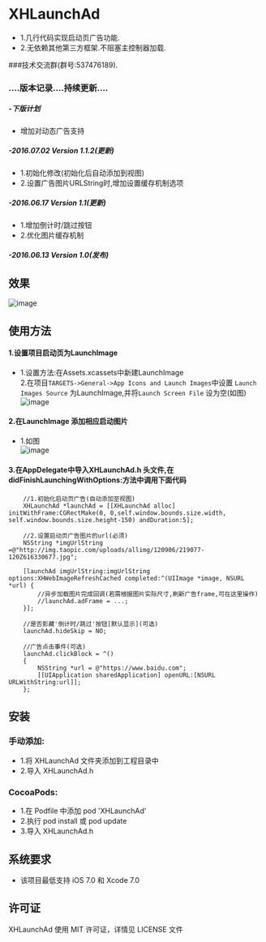 ﻿# XHLaunchAd
* 1.几行代码实现启动页广告功能.
* 2.无依赖其他第三方框架.不阻塞主控制器加载.

###技术交流群(群号:537476189).

### ....版本记录....持续更新....

##### -下版计划
*    增加对动态广告支持<br>

##### -2016.07.02  Version 1.1.2(更新)
*   1.初始化修改(初始化后自动添加到视图)<br>
*   2.设置广告图片URLString时,增加设置缓存机制选项<br>

##### -2016.06.17  Version 1.1(更新)
*   1.增加倒计时/跳过按钮<br>
*   2.优化图片缓存机制<br>

##### -2016.06.13  Version 1.0(发布)

## 效果
![image](https://github.com/CoderZhuXH/XHLaunchAd/blob/master/DEMO.gif?raw=true)
## 使用方法
#### 1.设置项目启动页为LaunchImage
*    1.设置方法:在Assets.xcassets中新建LaunchImage<br>
     2.在项目`TARGETS->General->App Icons and Launch Images`中设置 `Launch Images Source` 为LaunchImage,并将`Launch Screen File` 设为空(如图)<br>
     ![image](http://g.hiphotos.baidu.com/image/pic/item/5bafa40f4bfbfbed65801e4370f0f736afc31f34.jpg)

#### 2.在LaunchImage 添加相应启动图片<br>
*    1.如图<br>
     ![image](http://g.hiphotos.baidu.com/image/pic/item/14ce36d3d539b6000c0f278be150352ac75cb7cc.jpg)

#### 3.在AppDelegate中导入XHLaunchAd.h 头文件,在didFinishLaunchingWithOptions:方法中调用下面代码
```objc
    //1.初始化启动页广告(自动添加至视图)
    XHLaunchAd *launchAd = [[XHLaunchAd alloc] initWithFrame:CGRectMake(0, 0,self.window.bounds.size.width,  self.window.bounds.size.height-150) andDuration:5];
    
    //2.设置启动页广告图片的url(必须)
    NSString *imgUrlString =@"http://img.taopic.com/uploads/allimg/120906/219077-120Z616330677.jpg";
    
    [launchAd imgUrlString:imgUrlString options:XHWebImageRefreshCached completed:^(UIImage *image, NSURL *url) {
        //异步加载图片完成回调(若需根据图片实际尺寸,刷新广告frame,可在这里操作)
        //launchAd.adFrame = ...;
    }];
    
    //是否影藏'倒计时/跳过'按钮[默认显示](可选)
    launchAd.hideSkip = NO;
    
    //广告点击事件(可选)
    launchAd.clickBlock = ^()
    {
        NSString *url = @"https://www.baidu.com";
        [[UIApplication sharedApplication] openURL:[NSURL URLWithString:url]];
    };
```
##  安装
### 手动添加:<br>
*   1.将 XHLaunchAd 文件夹添加到工程目录中<br>
*   2.导入 XHLaunchAd.h

### CocoaPods:<br>
*   1.在 Podfile 中添加 pod 'XHLaunchAd'<br>
*   2.执行 pod install 或 pod update<br>
*   3.导入 XHLaunchAd.h

##  系统要求
*   该项目最低支持 iOS 7.0 和 Xcode 7.0

##  许可证
XHLaunchAd 使用 MIT 许可证，详情见 LICENSE 文件
